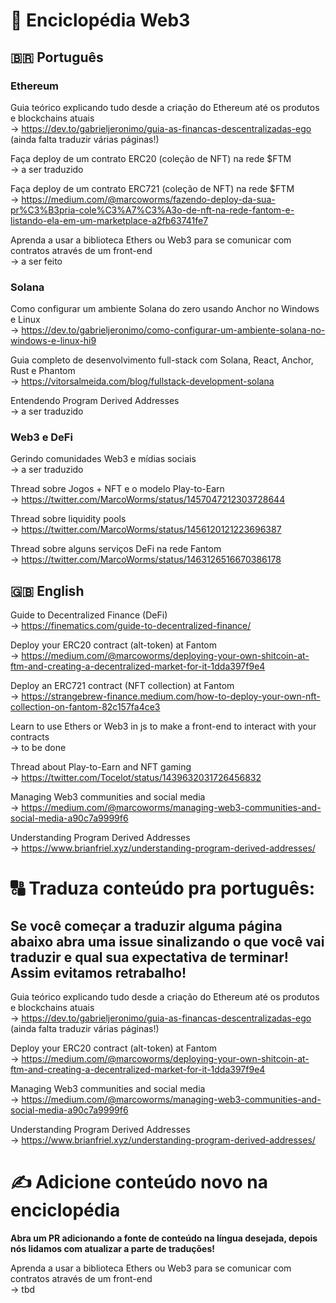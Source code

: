 
# 📖 Enciclopédia Web3

## 🇧🇷 Português

### Ethereum

Guia teórico explicando tudo desde a criação do Ethereum até os produtos e blockchains atuais  
-> https://dev.to/gabrieljeronimo/guia-as-financas-descentralizadas-ego (ainda falta traduzir várias páginas!)

Faça deploy de um contrato ERC20 (coleção de NFT) na rede $FTM  
-> a ser traduzido

Faça deploy de um contrato ERC721 (coleção de NFT) na rede $FTM  
-> https://medium.com/@marcoworms/fazendo-deploy-da-sua-pr%C3%B3pria-cole%C3%A7%C3%A3o-de-nft-na-rede-fantom-e-listando-ela-em-um-marketplace-a2fb63741fe7

Aprenda a usar a biblioteca Ethers ou Web3 para se comunicar com contratos através de um front-end  
-> a ser feito

### Solana

Como configurar um ambiente Solana do zero usando Anchor no Windows e Linux  
-> https://dev.to/gabrieljeronimo/como-configurar-um-ambiente-solana-no-windows-e-linux-hi9

Guia completo de desenvolvimento full-stack com Solana, React, Anchor, Rust e Phantom  
-> https://vitorsalmeida.com/blog/fullstack-development-solana

Entendendo Program Derived Addresses  
-> a ser traduzido

### Web3 e DeFi

Gerindo comunidades Web3 e mídias sociais  
-> a ser traduzido

Thread sobre Jogos + NFT e o modelo Play-to-Earn  
-> https://twitter.com/MarcoWorms/status/1457047212303728644

Thread sobre liquidity pools  
-> https://twitter.com/MarcoWorms/status/1456120121223696387

Thread sobre alguns serviços DeFi na rede Fantom  
-> https://twitter.com/MarcoWorms/status/1463126516670386178

## 🇬🇧 English

Guide to Decentralized Finance (DeFi)  
-> https://finematics.com/guide-to-decentralized-finance/

Deploy your ERC20 contract (alt-token) at Fantom  
-> https://medium.com/@marcoworms/deploying-your-own-shitcoin-at-ftm-and-creating-a-decentralized-market-for-it-1dda397f9e4

Deploy an ERC721 contract (NFT collection) at Fantom  
-> https://strangebrew-finance.medium.com/how-to-deploy-your-own-nft-collection-on-fantom-82c157fa4ce3

Learn to use Ethers or Web3 in js to make a front-end to interact with your contracts  
-> to be done

Thread about Play-to-Earn and NFT gaming  
-> https://twitter.com/Tocelot/status/1439632031726456832

Managing Web3 communities and social media  
-> https://medium.com/@marcoworms/managing-web3-communities-and-social-media-a90c7a9999f6

Understanding Program Derived Addresses  
-> https://www.brianfriel.xyz/understanding-program-derived-addresses/

# 🔠 Traduza conteúdo pra português:

## Se você começar a traduzir alguma página abaixo abra uma issue sinalizando o que você vai traduzir e qual sua expectativa de terminar! Assim evitamos retrabalho!

Guia teórico explicando tudo desde a criação do Ethereum até os produtos e blockchains atuais  
-> https://dev.to/gabrieljeronimo/guia-as-financas-descentralizadas-ego (ainda falta traduzir várias páginas!)

Deploy your ERC20 contract (alt-token) at Fantom  
-> https://medium.com/@marcoworms/deploying-your-own-shitcoin-at-ftm-and-creating-a-decentralized-market-for-it-1dda397f9e4

Managing Web3 communities and social media  
-> https://medium.com/@marcoworms/managing-web3-communities-and-social-media-a90c7a9999f6

Understanding Program Derived Addresses  
-> https://www.brianfriel.xyz/understanding-program-derived-addresses/

# ✍️ Adicione conteúdo novo na enciclopédia

**Abra um PR adicionando a fonte de conteúdo na língua desejada, depois nós lidamos com atualizar a parte de traduções!**

Aprenda a usar a biblioteca Ethers ou Web3 para se comunicar com contratos através de um front-end  
-> tbd
